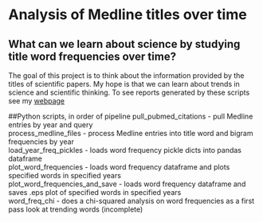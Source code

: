 Analysis of Medline titles over time
==========
What can we learn about science by studying title word frequencies over time?
------------

The goal of this project is to think about the information provided by the titles of scientific papers. 
My hope is that we can learn about trends in science and scientific thinking.
To see reports generated by these scripts see my [webpage](http://web.stanford.edu/~schwarzj/)

##Python scripts, in order of pipeline
pull_pubmed_citations - pull Medline entries by year and query  
process_medline_files - process Medline entries into title word and bigram frequencies by year  
load_year_freq_pickles - loads word frequency pickle dicts into pandas dataframe  
plot_word_frequencies - loads word frequency dataframe and plots specified words in specified years  
plot_word_frequencies_and_save - loads word frequency dataframe and saves .eps plot of specified words in specified years  
word_freq_chi - does a chi-squared analysis on word frequencies as a first pass look at trending words (incomplete)  